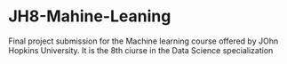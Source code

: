 # JH8-Mahine-Leaning
Final project submission for the Machine learning course offered by JOhn Hopkins University.
It is the 8th ciurse in the Data Science specialization
